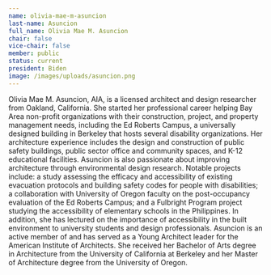 ```yaml
---
name: olivia-mae-m-asuncion
last-name: Asuncion
full_name: Olivia Mae M. Asuncion
chair: false
vice-chair: false
member: public
status: current
president: Biden
image: /images/uploads/asuncion.png
---
```

Olivia Mae M. Asuncion, AIA, is a licensed architect and design researcher from Oakland, California. She started her professional career helping Bay Area non-profit organizations with their construction, project, and property management needs, including the Ed Roberts Campus, a universally designed building in Berkeley that hosts several disability organizations. Her architecture experience includes the design and construction of public safety buildings, public sector office and community spaces, and K-12 educational facilities. Asuncion is also passionate about improving architecture through environmental design research. Notable projects include: a study assessing the efficacy and accessibility of existing evacuation protocols and building safety codes for people with disabilities; a collaboration with University of Oregon faculty on the post-occupancy evaluation of the Ed Roberts Campus; and a Fulbright Program project studying the accessibility of elementary schools in the Philippines. In addition, she has lectured on the importance of accessibility in the built environment to university students and design professionals. Asuncion is an active member of and has served as a Young Architect leader for the American Institute of Architects. She received her Bachelor of Arts degree in Architecture from the University of California at Berkeley and her Master of Architecture degree from the University of Oregon.
